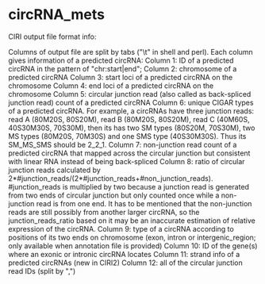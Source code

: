 # circRNA_mets

CIRI output file format info:

Columns of output file are split by tabs ("\t" in shell and perl).
Each column gives information of a predicted circRNA:
Column 1: ID of a predicted circRNA in the pattern of "chr:start|end";
Column 2: chromosome of a predicted circRNA
Column 3: start loci of a predicted circRNA on the chromosome
Column 4: end loci of a predicted circRNA on the chromosome
Column 5: circular junction read (also called as back-spliced junction read) count of a predicted circRNA 
Column 6: unique CIGAR types of a predicted circRNA. For example, a circRNAs have three junction reads: read A (80M20S, 80S20M), read B (80M20S, 80S20M), read C (40M60S, 40S30M30S, 70S30M), then its has two SM types (80S20M, 70S30M), two MS types (80M20S, 70M30S) and one SMS type (40S30M30S). Thus its SM_MS_SMS should be 2_2_1.
Column 7: non-junction read count of a predicted circRNA that mapped across the circular junction but consistent with linear RNA instead of being back-spliced
Column 8: ratio of circular junction reads calculated by 2*#junction_reads/(2*#junction_reads+#non_junction_reads). #junction_reads is multiplied by two because a junction read is generated from two ends of circular junction but only counted once while a non-junction read is from one end. It has to be mentioned that the non-junction reads are still possibly from another larger circRNA, so the junction_reads_ratio based on it may be an inaccurate estimation of relative expression of the circRNA.
Column 9: type of a circRNA according to positions of its two ends on chromosome (exon, intron or intergenic_region; only available when annotation file is provided)
Column 10: ID of the gene(s) where an exonic or intronic circRNA locates
Column 11: strand info of a predicted circRNAs (new in CIRI2)
Column 12: all of the circular junction read IDs (split by ",")
